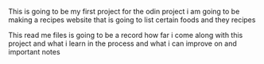 This is going to be my first project for the odin project 
i am going to be making a recipes website that is going to list 
certain foods and they recipes

This read me files is going to be a record how far i come along with this project and what i learn in the process and what i can improve on and important notes

